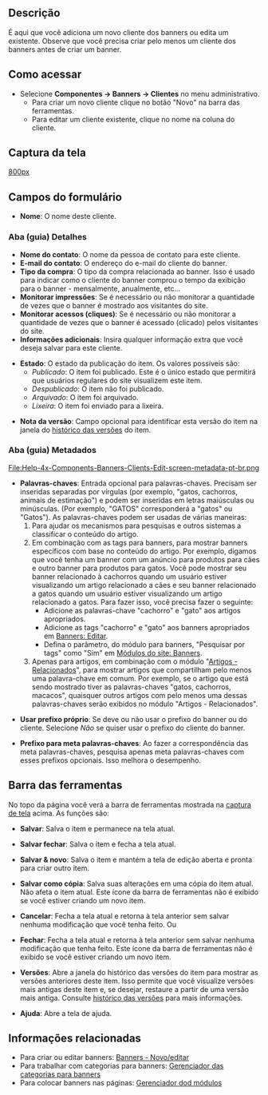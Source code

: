 <!-- Filename: Help4.x:Banners:_New_or_Edit_Client / Display title: Ajuda4.x:Banners: Novo cliente ou editar cliente -->

## Descrição

É aqui que você adiciona um novo cliente dos banners ou edita um
existente. Observe que você precisa criar pelo menos um cliente dos
banners antes de criar um banner.

## Como acessar

- Selecione **Componentes **→** Banners **→** Clientes** no menu
  administrativo.
  - Para criar um novo cliente clique no botão "Novo" na barra das
    ferramentas.
  - Para editar um cliente existente, clique no nome na coluna do
    cliente.

## Captura da tela

<a
href="https://docs.joomla.org/index.php?title=Special:Upload&amp;wpDestFile=Help-4x-Components-Banners-Clients-Edit-screen-pt-br.png"
class="new"
title="File:Help-4x-Components-Banners-Clients-Edit-screen-pt-br.png">800px</a>

## Campos do formulário

- **Nome**: O nome deste cliente.

### Aba (guia) Detalhes

- **Nome do contato**: O nome da pessoa de contato para este cliente.
- **E-mail do contato**: O endereço do e-mail do cliente do banner.
- **Tipo da compra**: O tipo da compra relacionada ao banner. Isso é
  usado para indicar como o cliente do banner comprou o tempo da
  exibição para o banner - mensalmente, anualmente, etc...
- **Monitorar impressões**: Se é necessário ou não monitorar a
  quantidade de vezes que o banner é mostrado aos visitantes do site.
- **Monitorar acessos (cliques)**: Se é necessário ou não monitorar a
  quantidade de vezes que o banner é acessado (clicado) pelos visitantes
  do site.
- **Informações adicionais**: Insira qualquer informação extra que você
  deseja salvar para este cliente.

<!-- -->

- **Estado**: O estado da publicação do item. Os valores possíveis são:
  - *Publicado*: O item foi publicado. Este é o único estado que
    permitirá que usuários regulares do site visualizem este item.
  - *Despublicado*: O item não foi publicado.
  - *Arquivado*: O item foi arquivado.
  - *Lixeira*: O item foi enviado para a lixeira.

<!-- -->

- **Nota da versão**: Campo opcional para identificar esta versão do
  item na janela do [histórico das
  versões](https://docs.joomla.org/Help40:Components_Version_History/pt-br "Special:MyLanguage/Help40:Components Version History/pt-br")
  do item.

### Aba (guia) Metadados

<a
href="https://docs.joomla.org/index.php?title=Special:Upload&amp;wpDestFile=Help-4x-Components-Banners-Clients-Edit-screen-metadata-pt-br.png"
class="new"
title="File:Help-4x-Components-Banners-Clients-Edit-screen-metadata-pt-br.png">File:Help-4x-Components-Banners-Clients-Edit-screen-metadata-pt-br.png</a>

- **Palavras-chaves**: Entrada opcional para palavras-chaves. Precisam
  ser inseridas separadas por vírgulas (por exemplo, "gatos, cachorros,
  animais de estimação") e podem ser inseridas em letras maiúsculas ou
  minúsculas. (Por exemplo, "GATOS" corresponderá a "gatos" ou "Gatos").
  As palavras-chaves podem ser usadas de várias maneiras:
  1.  Para ajudar os mecanismos para pesquisas e outros sistemas a
      classificar o conteúdo do artigo.
  2.  Em combinação com as tags para banners, para mostrar banners
      específicos com base no conteúdo do artigo. Por exemplo, digamos
      que você tenha um banner com um anúncio para produtos para cães e
      outro banner para produtos para gatos. Você pode mostrar seu
      banner relacionado à cachorros quando um usuário estiver
      visualizando um artigo relacionado a cães e seu banner relacionado
      a gatos quando um usuário estiver visualizando um artigo
      relacionado a gatos. Para fazer isso, você precisa fazer o
      seguinte:
      - Adicione as palavras-chave "cachorro" e "gato" aos artigos
        apropriados.
      - Adicione as tags "cachorro" e "gato" aos banners apropriados em
        [Banners:
        Editar](https://docs.joomla.org/Help40:Banners:_Edit/pt-br "Special:MyLanguage/Help40:Banners: Edit/pt-br").
      - Defina o parâmetro, do módulo para banners, "Pesquisar por tags"
        como "Sim" em [Módulos do site:
        Banners](https://docs.joomla.org/Help40:Site_Modules:_Banners/pt-br "Special:MyLanguage/Help40:Site Modules: Banners/pt-br").
  3.  Apenas para artigos, em combinação com o módulo "[Artigos -
      Relacionados](https://docs.joomla.org/Help40:Site_Modules:_Articles_-_Related/pt-br "Special:MyLanguage/Help40:Site Modules: Articles - Related/pt-br")",
      para mostrar artigos que compartilham pelo menos uma palavra-chave
      em comum. Por exemplo, se o artigo que está sendo mostrado tiver
      as palavras-chaves "gatos, cachorros, macacos", quaisquer outros
      artigos com pelo menos uma dessas palavras-chaves serão exibidos
      no módulo "Artigos - Relacionados".

<!-- -->

- **Usar prefixo próprio**: Se deve ou não usar o prefixo do banner ou
  do cliente. Selecione *Não* se quiser usar o prefixo do cliente do
  banner.

<!-- -->

- **Prefixo para meta palavras-chaves**: Ao fazer a correspondência das
  meta palavras-chaves, pesquisa apenas meta palavras-chaves com esses
  prefixos opcionais. Isso melhora o desempenho.

## Barra das ferramentas

No topo da página você verá a barra de ferramentas mostrada na [captura
de tela](#Captura_de_tela) acima. As funções são:

- **Salvar**: Salva o item e permanece na tela atual.

<!-- -->

- **Salvar fechar**: Salva o item e fecha a tela atual.

<!-- -->

- **Salvar & novo**: Salva o item e mantém a tela de edição aberta e
  pronta para criar outro item.

<!-- -->

- **Salvar como cópia**: Salva suas alterações em uma cópia do item
  atual. Não afeta o item atual. Este ícone da barra de ferramentas não
  é exibido se você estiver criando um novo item.

<!-- -->

- **Cancelar**: Fecha a tela atual e retorna à tela anterior sem salvar
  nenhuma modificação que você tenha feito. Ou

<!-- -->

- **Fechar**: Fecha a tela atual e retorna à tela anterior sem salvar
  nenhuma modificação que tenha feito. Este ícone da barra de
  ferramentas não é exibido se você estiver criando um novo item.

<!-- -->

- **Versões**: Abre a janela do histórico das versões do item para
  mostrar as versões anteriores deste item. Isso permite que você
  visualize versões mais antigas deste item e, se desejar, restaure a
  partir de uma versão mais antiga. Consulte [histórico das
  versões](https://docs.joomla.org/Help40:Components_Version_History/pt-br "Special:MyLanguage/Help40:Components Version History/pt-br")
  para mais informações.

<!-- -->

- **Ajuda**: Abre a tela de ajuda.

## Informações relacionadas

- Para criar ou editar banners: [Banners -
  Novo/editar](https://docs.joomla.org/Help4.x:Banners:_Edit/pt-br "Help4.x:Banners: Edit/pt-br")
- Para trabalhar com categorias para banners: [Gerenciador das
  categorias para
  banners](https://docs.joomla.org/Help4.x:Banners:_Categories/pt-br "Help4.x:Banners: Categories/pt-br")
- Para colocar banners nas páginas: [Gerenciador dod
  módulos](https://docs.joomla.org/Help4.x:Modules/pt-br "Help4.x:Modules/pt-br")
